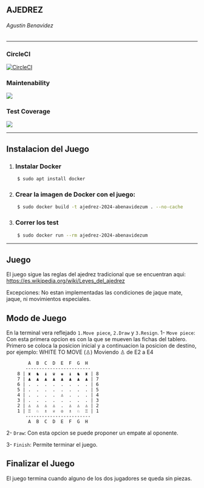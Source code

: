 ## AJEDREZ   
###### Agustin Benavidez
------------
### CircleCI
[![CircleCI](https://dl.circleci.com/status-badge/img/gh/um-computacion-tm/ajedrez-2024-abenavidezUM/tree/dev.svg?style=svg)](https://dl.circleci.com/status-badge/redirect/gh/um-computacion-tm/ajedrez-2024-abenavidezUM/tree/dev)

### Maintenability
<a href="https://codeclimate.com/github/um-computacion-tm/ajedrez-2024-abenavidezUM/maintainability"><img src="https://api.codeclimate.com/v1/badges/628e0630c53cad57ef7a/maintainability" /></a>

### Test Coverage
<a href="https://codeclimate.com/github/um-computacion-tm/ajedrez-2024-abenavidezUM/test_coverage"><img src="https://api.codeclimate.com/v1/badges/628e0630c53cad57ef7a/test_coverage" /></a>

-------------
## Instalacion del Juego

1) ### Instalar Docker  
```bash
    $ sudo apt install docker
```
2) ### Crear la imagen de Docker con el juego: 
```bash
    $ sudo docker build -t ajedrez-2024-abenavidezum . --no-cache
```
3. ### Correr los test 
```bash
    $ sudo docker run --rm ajedrez-2024-abenavidezum
```
-------------
## Juego
El juego sigue las reglas del ajedrez tradicional que se encuentran aqui:
https://es.wikipedia.org/wiki/Leyes_del_ajedrez

Excepciones: No estan implementadas las condiciones de jaque mate, jaque, ni movimientos especiales.
## Modo de Juego
En la terminal vera reflejado  `1.Move piece`, `2.Draw` y `3.Resign`.
    1- `Move piece`: 
    Con esta primera opcion es con la que se mueven las fichas del tablero. Primero se coloca la posicion inicial y a continuacion la posicion de destino, por ejemplo:
        WHITE TO MOVE (♙)
        Moviendo ♙ de E2 a E4

            A  B  C  D  E  F  G  H
           ------------------------
        8 | ♜  ♞  ♝  ♛  ♚  ♝  ♞  ♜ | 8
        7 | ♟  ♟  ♟  ♟  ♟  ♟  ♟  ♟ | 7
        6 | .  .  .  .  .  .  .  . | 6
        5 | .  .  .  .  .  .  .  . | 5
        4 | .  .  .  .  ♙  .  .  . | 4
        3 | .  .  .  .  .  .  .  . | 3
        2 | ♙  ♙  ♙  ♙  .  ♙  ♙  ♙ | 2
        1 | ♖  ♘  ♗  ♕  ♔  ♗  ♘  ♖ | 1
           ------------------------
            A  B  C  D  E  F  G  H

2- `Draw`: Con esta opcion se puede proponer un empate al oponente.

3- `Finish`: Permite terminar el juego.

## Finalizar el Juego
El juego termina cuando alguno de los dos jugadores se queda sin piezas.